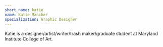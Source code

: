 ```yaml
---
short_name: katie
name: Katie Mancher
specialization: Graphic Designer
---
```

Katie is a designer/artist/writer/trash maker/graduate student at Maryland Institute College of Art.
